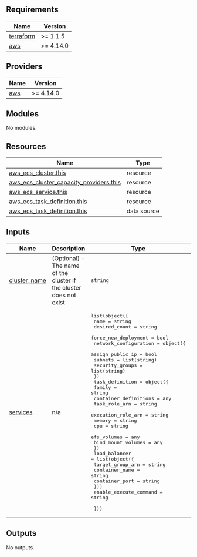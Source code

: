 <!-- BEGIN_TF_DOCS -->
## Requirements

| Name | Version |
|------|---------|
| <a name="requirement_terraform"></a> [terraform](#requirement\_terraform) | >= 1.1.5 |
| <a name="requirement_aws"></a> [aws](#requirement\_aws) | >= 4.14.0 |

## Providers

| Name | Version |
|------|---------|
| <a name="provider_aws"></a> [aws](#provider\_aws) | >= 4.14.0 |

## Modules

No modules.

## Resources

| Name | Type |
|------|------|
| [aws_ecs_cluster.this](https://registry.terraform.io/providers/hashicorp/aws/latest/docs/resources/ecs_cluster) | resource |
| [aws_ecs_cluster_capacity_providers.this](https://registry.terraform.io/providers/hashicorp/aws/latest/docs/resources/ecs_cluster_capacity_providers) | resource |
| [aws_ecs_service.this](https://registry.terraform.io/providers/hashicorp/aws/latest/docs/resources/ecs_service) | resource |
| [aws_ecs_task_definition.this](https://registry.terraform.io/providers/hashicorp/aws/latest/docs/resources/ecs_task_definition) | resource |
| [aws_ecs_task_definition.this](https://registry.terraform.io/providers/hashicorp/aws/latest/docs/data-sources/ecs_task_definition) | data source |

## Inputs

| Name | Description | Type | Default | Required |
|------|-------------|------|---------|:--------:|
| <a name="input_cluster_name"></a> [cluster\_name](#input\_cluster\_name) | (Optional) - The name of the cluster if the cluster does not exist | `string` | n/a | yes |
| <a name="input_services"></a> [services](#input\_services) | n/a | <pre>list(object({<br>    name                 = string<br>    desired_count        = string<br>    force_new_deployment = bool<br>    network_configuration = object({<br>      assign_public_ip = bool<br>      subnets          = list(string)<br>      security_groups  = list(string)<br>    })<br>    task_definition = object({<br>      family                = string<br>      container_definitions = any<br>      task_role_arn         = string<br>      execution_role_arn    = string<br>      memory                = string<br>      cpu                   = string<br>      efs_volumes           = any<br>      bind_mount_volumes    = any<br>    })<br>    load_balancer = list(object({<br>      target_group_arn = string<br>      container_name   = string<br>      container_port   = string<br>    }))<br>    enable_execute_command = string<br><br>  }))</pre> | n/a | yes |

## Outputs

No outputs.
<!-- END_TF_DOCS -->
